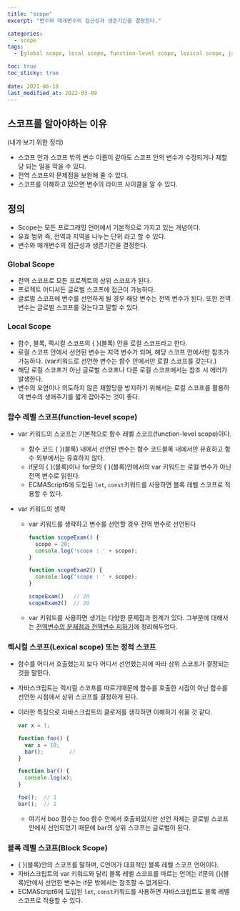 ```yaml
---
title: "scope"
excerpt: "변수와 매개변수의 접근성과 생존기간을 결정한다."

categories:
  - scope
tags:
  - [global scope, local scope, function-level scope, lexical scope, javascript]

toc: true
toc_sticky: true
 
date: 2021-06-18
last_modified_at: 2022-03-09
---
```


## 스코프를 알아야하는 이유
(내가 보기 위한 정리)
- 스코프 안과 스코프 밖의 변수 이름이 같아도 스코프 안의 변수가 수정되거나 재할당 되는 일을 막을 수 있다.
- 전역 스코프의 문제점을 보완해 줄 수 있다.
- 스코프를 이해하고 있으면 변수의 라이프 사이클을 알 수 있다.

## 정의
- Scope는 모든 프로그래밍 언어에서 기본적으로 가지고 있는 개념이다.
- 유효 범위 즉, 전역과 지역을 나누는 단위 라고 할 수 있다.
- 변수와 매개변수의 접근성과 생존기간을 결정한다.

### Global Scope
- 전역 스코프로 모든 프로젝트의 상위 스코프가 된다.
- 프로젝트 어디서든 글로벌 스코프에 접근이 가능하다.
- 글로벌 스코프에 변수를 선언하게 될 경우 해당 변수는 전역 변수가 된다. 또한 전역 변수는 글로벌 스코프를 갖는다고 말할 수 있다.

### Local Scope
- 함수, 블록, 렉시컬 스코프의 { }(블록) 안을 로컬 스코프라고 한다.
- 로컬 스코프 안에서 선언된 변수는 지역 변수가 되며, 해당 스코프 안에서만 참조가 가능하다. (var키워드로 선언한 변수는 함수 안에서만 로컬 스코프를 갖는다.)
- 해당 로컬 스코프가 아닌 글로벌 스코프나 다른 로컬 스코프에서는 참조 시 에러가 발생한다.
- 변수의 오염이나 의도하지 않은 재할당을 방지하기 위해서는 로컬 스코프를 활용하여 변수의 생애주기를 짧게 잡아주는 것이 좋다.

### 함수 레벨 스코프(function-level scope)
- var 키워드의 스코프는 기본적으로 함수 레벨 스코프(function-level scope)이다.
  - 함수 코드 { }(블록) 내에서 선언된 변수는 함수 코드블록 내에서만 유효하고 함수 외부에서는 유효하지 않다.
  - if문의 { }(블록)이나 for문의 { }(블록)안에서의 var 키워드는 로컬 변수가 아닌 전역 변수로 읽힌다.
  - ECMAScript6에 도입된 `let`, `const`키워드를 사용하면 블록 레벨 스코프로 적용할 수 있다.

- var 키워드의 생략
  - var 키워드를 생략하고 변수를 선언할 경우 전역 변수로 선언된다
    ```jsx
    function scopeExam() {
      scope = 20;
      console.log('scope : ' + scope);
    }
    
    function scopeExam2() {
      console.log('scope : ' + scope);
    }
    
    scopeExam()   // 20
    scopeExam2()  // 20
    ```
  - var 키워드를 사용하면 생기는 다양한 문제점과 한계가 있다.
    그부분에 대해서는 [전역변수의 문제점과 전역변수 피하기](https://sunmerrr.github.io/glovalvariable/globalVariable/)에 정리해두었다.


### 렉시컬 스코프(Lexical scope) 또는 정적 스코프
 
- 함수를 어디서 호출했는지 보다 어디서 선언했는지에 따라 상위 스코프가 결정되는 것을 말한다.
- 자바스크립트는 렉시컬 스코프를 따르기때문에 함수를 호출한 시점이 아닌 함수를 선언한 시점에서 상위 스코프를 결정하게 된다.
- 이러한 특징으로 자바스크립트의 클로저를 생각하면 이해하기 쉬울 것 같다.
    
  ```jsx
  var x = 1;
  
  function foo() {
    var x = 10;
    bar();        // 
  }
  
  function bar() {
    console.log(x);
  }
  
  foo();  // 1
  bar();  // 1
  ```
  - 여기서 boo 함수는 foo 함수 안에서 호출되었지만 선언 자체는 글로벌 스코프 안에서 선언되었기 때문에 bar의 상위 스코프는 글로벌이 된다.


### 블록 레벨 스코프(Block Scope)

  - { }(블록)안의 스코프를 말하며, C언어가 대표적인 블록 레벨 스코프 언어이다.
  - 자바스크립트의 var 키워드와 달리 블록 레벨 스코프를 따르는 언어는 if문의 {}(블록)안에서 선언한 변수는 if문 밖에서는 참조할 수 없게된다.
  - ECMAScript6에 도입된 `let`, `const`키워드를 사용하면 자바스크립트도 블록 레벨 스코프로 적용할 수 있다.


